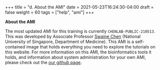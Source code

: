 +++
title = "d. About the AMI"
date = 2021-05-23T16:24:30-04:00
draft = false 
weight = 60
tags = ["help", "ami"]
+++

**About the AMI**  

The most updated AMI for this training is currently `CHENLAB-PUBLIC-210513`. This was developed by Associate Professor [Swaine Chen](https://swainechen.github.io/) (National University of Singapore, Department of Medicine). This AMI is a self-contained image that holds everything you need to explore the tutorials on this website. For more information on this AMI, the bioinformatics tools it holds, and information about system administration for your own AMI, please check out the [our github page](https://github.com/swainechen/chenlab-training/tree/main/sysadmin).

